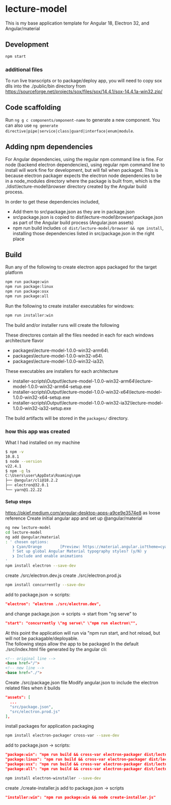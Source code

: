 # lecture-model
This is my base application template for Angular 18, Electron 32, and Angular/material

## Development
```bash
npm start
```

### additional files
To run live transcripts or to package/deploy app, you will need to copy sox dlls into the ./public/bin directory from 
https://sourceforge.net/projects/sox/files/sox/14.4.1/sox-14.4.1a-win32.zip/

## Code scaffolding
Run `ng g c components/omponent-name` to generate a new component. You can also use `ng generate directive|pipe|service|class|guard|interface|enum|module`.

## Adding npm dependencies

For Angular dependencies, using the regular npm command line is fine.  For node (backend electron dependencies), using regular npm command line to install will 
work fine for development, but will fail when packaged.  This is because electron packager expects the electron node dependencies to be in a node_modules
directory where the package is built from, which is the ./dist\lecture-model\browser directory created by the Angular build process.  

In order to get these dependencies included,
* Add them to src\package.json as they are in package.json
* src\package.json is copied to dist\lecture-model\browser\package.json as part of the Angular build process (Angular.json assets)
* npm run build includes `cd dist/lecture-model/browser && npm install`, installing those dependencies listed in src/package.json in the right place

## Build
Run any of the following to create electron apps packaged for the target platform
```bash
npm run package:win
npm run package:linux
npm run package:osx
npm run package:all
```

Run the following to create installer executables for windows:
```bash
npm run installer:win
```

The build and/or installer runs will create the following

These directores contain all the files needed in each for each windows architecture flavor
* packages\lecture-model-1.0.0-win32-arm64\
* packages\lecture-model-1.0.0-win32-x64\
* packages\lecture-model-1.0.0-win32-ia32\

These executables are installers for each architecture
* installer-scripts\Output\lecture-model-1.0.0-win32-arm64\lecture-model-1.0.0-win32-arm64-setup.exe
* installer-scripts\Output\lecture-model-1.0.0-win32-x64\lecture-model-1.0.0-win32-x64-setup.exe
* installer-scripts\Output\lecture-model-1.0.0-win32-ia32\lecture-model-1.0.0-win32-ia32-setup.exe

The build artifacts will be stored in the `packages/` directory.

### how this app was created
What I had installed on my machine
```bash
$ npm -v
10.8.1
$ node --version
v22.4.1
$ npm -g ls
C:\Users\user\AppData\Roaming\npm
├── @angular/cli@18.2.2
├── electron@32.0.1
└── yarn@1.22.22
```
#### Setup steps
https://pkief.medium.com/angular-desktop-apps-a9ce9e3574e8 as loose reference
Create initial angular app and set up @angular/material
```bash
ng new lecture-model
cd lecture-model
ng add @angular/material
: ' chosen options:
   ❯ Cyan/Orange        [Preview: https://material.angular.io?theme=cyan-orange]
   ? Set up global Angular Material typography styles? (y/N) y
   ❯ Include and enable animations
'
npm install electron --save-dev
```
create ./src/electron.dev.js
create ./src/electron.prod.js
```bash
npm install concurrently --save-dev
```
add to package.json -> scripts:
```json
"electron": "electron ./src/electron.dev",
```
and change package.json -> scripts -> start from "ng serve" to 
```json
"start": "concurrently \"ng serve\" \"npm run electron\"",
```
At this point the application will run via "npm run start, and hot reload, but will not be packagable/deployable.  
The following steps allow the app to be packaged
In the default ./src/index.html file generated by the angular cli:
```html
<!-- original line -->
<base href="/">
<!-- new line -->
<base href="./">
```
Create  ./src/package.json file
Modify angular.json to include the electron related files when it builds
```json
"assets": [
  ...
  "src/package.json",
  "src/electron.prod.js"
],
```
install packages for application packaging
```bash
npm install electron-packager cross-var --save-dev
```
add to package.json -> scripts:
```json
"package:win": "npm run build && cross-var electron-packager dist/lecture-model $npm_package_name-$npm_package_version --out=packages --platform=win32 --arch=all --overwrite ",
"package:linux": "npm run build && cross-var electron-packager dist/lecture-model $npm_package_name-$npm_package_version --out=packages --platform=linux --arch=all --overwrite ",
"package:osx": "npm run build && cross-var electron-packager dist/lecture-model $npm_package_name-$npm_package_version --out=packages --platform=darwin --arch=all --overwrite ",
"package:all": "npm run build && cross-var electron-packager dist/lecture-model $npm_package_name-$npm_package_version --out=packages --all --arch=all --overwrite ",
```
```bash
npm install electron-winstaller --save-dev
```
create ./create-installer.js
add to package.json -> scripts
```json
"installer:win": "npm run package:win && node create-installer.js"
```
